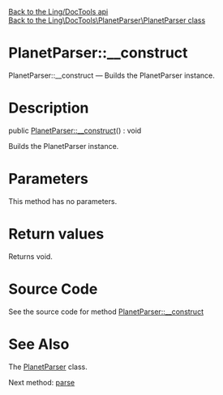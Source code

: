 [Back to the Ling/DocTools api](https://github.com/lingtalfi/DocTools/blob/master/doc/api/Ling/DocTools.md)<br>
[Back to the Ling\DocTools\PlanetParser\PlanetParser class](https://github.com/lingtalfi/DocTools/blob/master/doc/api/Ling/DocTools/PlanetParser/PlanetParser.md)


PlanetParser::__construct
================



PlanetParser::__construct — Builds the PlanetParser instance.




Description
================


public [PlanetParser::__construct](https://github.com/lingtalfi/DocTools/blob/master/doc/api/Ling/DocTools/PlanetParser/PlanetParser/__construct.md)() : void




Builds the PlanetParser instance.




Parameters
================

This method has no parameters.


Return values
================

Returns void.








Source Code
===========
See the source code for method [PlanetParser::__construct](https://github.com/lingtalfi/DocTools/blob/master/PlanetParser/PlanetParser.php#L77-L84)


See Also
================

The [PlanetParser](https://github.com/lingtalfi/DocTools/blob/master/doc/api/Ling/DocTools/PlanetParser/PlanetParser.md) class.

Next method: [parse](https://github.com/lingtalfi/DocTools/blob/master/doc/api/Ling/DocTools/PlanetParser/PlanetParser/parse.md)<br>


